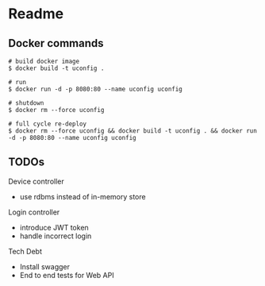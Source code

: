 # Readme

## Docker commands

```
# build docker image
$ docker build -t uconfig .

# run
$ docker run -d -p 8080:80 --name uconfig uconfig

# shutdown
$ docker rm --force uconfig

# full cycle re-deploy
$ docker rm --force uconfig && docker build -t uconfig . && docker run -d -p 8080:80 --name uconfig uconfig
```

## TODOs

Device controller
- use rdbms instead of in-memory store

Login controller
- introduce JWT token
- handle incorrect login

Tech Debt
- Install swagger
- End to end tests for Web API

